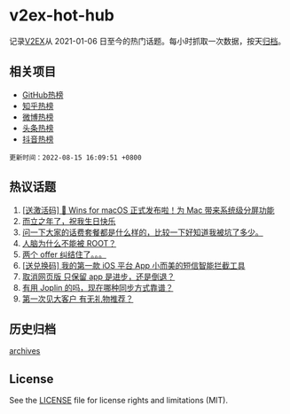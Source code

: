 # v2ex-hot-hub

 记录[V2EX](https://www.v2ex.com/)从 2021-01-06 日至今的热门话题。每小时抓取一次数据，按天[归档](archives)。
 
 ## 相关项目

- [GitHub热榜](https://github.com/snaildev/github-hot-hub)
- [知乎热榜](https://github.com/snaildev/zhihu-hot-hub)
- [微博热榜](https://github.com/snaildev/weibo-hot-hub)
- [头条热榜](https://github.com/snaildev/toutiao-hot-hub)
- [抖音热榜](https://github.com/snaildev/douyin-hot-hub)


 `更新时间：2022-08-15 16:09:51 +0800`

## 热议话题

1. [[送激活码] 🎉 Wins for macOS 正式发布啦！为 Mac 带来系统级分屏功能](https://www.v2ex.com/t/872787)
1. [而立之年了，祝我生日快乐](https://www.v2ex.com/t/872884)
1. [问一下大家的话费套餐都是什么样的，比较一下好知道我被坑了多少。](https://www.v2ex.com/t/872790)
1. [人脑为什么不能被 ROOT？](https://www.v2ex.com/t/872896)
1. [两个 offer 纠结住了。。。](https://www.v2ex.com/t/872821)
1. [[送兑换码] 我的第一款 iOS 平台 App 小而美的短信智能拦截工具](https://www.v2ex.com/t/872853)
1. [取消网页版 只保留 app 是进步，还是倒退？](https://www.v2ex.com/t/872844)
1. [有用 Joplin 的吗，现在哪种同步方式靠谱？](https://www.v2ex.com/t/872855)
1. [第一次见大客户 有无礼物推荐？](https://www.v2ex.com/t/872929)

## 历史归档

[archives](archives)

## License

See the [LICENSE](LICENSE) file for license rights and limitations (MIT).
